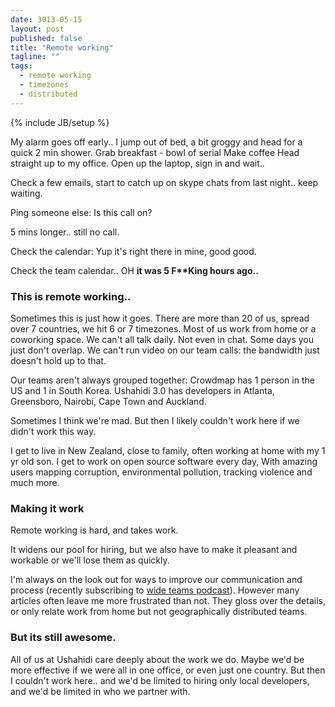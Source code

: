 ```yaml
---
date: 3013-05-15
layout: post
published: false
title: "Remote working"
tagline: ""
tags:
  - remote working
  - timezones
  - distributed
---
```

{% include JB/setup %}

My alarm goes off early.. I jump out of bed, a bit groggy and head for a quick 2 min shower.
Grab breakfast - bowl of serial
Make coffee
Head straight up to my office.
Open up the laptop, sign in and wait..


Check a few emails, start to catch up on skype chats from last night.. keep waiting.

Ping someone else: Is this call on?

5 mins longer.. still no call.

Check the calendar: Yup it's right there in mine, good good.

Check the team calendar.. OH **it was 5 F\*\*King hours ago..**

### This is remote working..

Sometimes this is just how it goes. There are more than 20 of us, spread over 7 countries, we hit 6 or 7 timezones. Most of us work from home or a coworking space. We can't all talk daily. Not even in chat. Some days you just don't overlap. We can't run video on our team calls: the bandwidth just doesn't hold up to that.

Our teams aren't always grouped together: Crowdmap has 1 person in the US and 1 in South Korea. Ushahidi 3.0 has developers in Atlanta, Greensboro, Nairobi, Cape Town and Auckland.

Sometimes I think we're mad. But then I likely couldn't work here if we didn't work this way.

I get to live in New Zealand, close to family, often working at home with my 1 yr old son. I get to work on open source software every day, With amazing users mapping corruption, environmental pollution, tracking violence and much more.

### Making it work

Remote working is hard, and takes work.

It widens our pool for hiring, but we also have to make it pleasant and workable or we'll lose them as quickly.

I'm always on the look out for ways to improve our communication and process (recently subscribing to [wide teams podcast](http://wideteams.com)). However many articles often leave me more frustrated than not. They gloss over the details, or only relate work from home but not geographically distributed teams.


### But its still awesome.

All of us at Ushahidi care deeply about the work we do. Maybe we'd be more effective if we were all in one office, or even just one country. But then I couldn't work here.. and we'd be limited to hiring only local developers, and we'd be limited in who we partner with.
